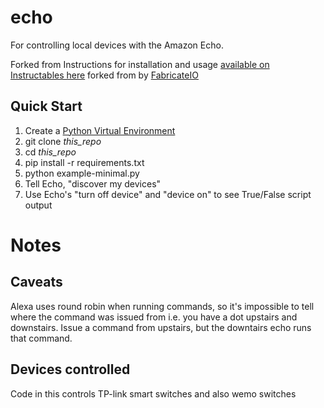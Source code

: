 # echo
For controlling local devices with the Amazon Echo.

Forked from Instructions for installation and usage [available on Instructables here](http://www.instructables.com/id/Hacking-the-Amazon-Echo/)
forked from by [FabricateIO](http://fabricate.io)

## Quick Start

1. Create a [Python Virtual Environment](http://docs.python-guide.org/en/latest/dev/virtualenvs/)
2. git clone *this_repo*
3. cd *this_repo*
4. pip install -r requirements.txt
4. python example-minimal.py
6. Tell Echo, "discover my devices"
7. Use Echo's "turn off device" and "device on" to see True/False script output

# Notes
## Caveats
Alexa uses round robin when running commands, so it's impossible to tell where the command was issued from i.e. you have a dot upstairs and downstairs. Issue a command from upstairs, but the downtairs echo runs that command.

## Devices controlled
Code in this controls TP-link smart switches and also wemo switches
